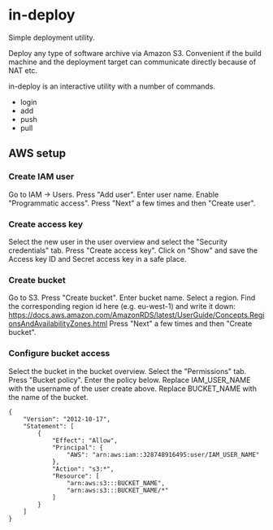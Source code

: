 # in-deploy
Simple deployment utility.

Deploy any type of software archive via Amazon S3. Convenient if the build machine and the deployment target can communicate directly because of NAT etc.

in-deploy is an interactive utility with a number of commands.
* login
* add
* push
* pull

## AWS setup

### Create IAM user
Go to IAM -> Users.
Press "Add user".
Enter user name.
Enable "Programmatic access".
Press "Next" a few times and then "Create user".

### Create access key
Select the new user in the user overview and select the "Security credentials" tab.
Press "Create access key".
Click on "Show" and save the Access key ID and Secret access key in a safe place.

### Create bucket
Go to S3.
Press "Create bucket".
Enter bucket name.
Select a region. Find the corresponding region id here (e.g. eu-west-1) and write it down:
https://docs.aws.amazon.com/AmazonRDS/latest/UserGuide/Concepts.RegionsAndAvailabilityZones.html
Press "Next" a few times and then "Create bucket".

### Configure bucket access
Select the bucket in the bucket overview.
Select the "Permissions" tab.
Press "Bucket policy".
Enter the policy below.
Replace IAM_USER_NAME with the username of the user create above.
Replace BUCKET_NAME with the name of the bucket.

```
{
    "Version": "2012-10-17",
    "Statement": [
        {
            "Effect": "Allow",
            "Principal": {
                "AWS": "arn:aws:iam::328748916495:user/IAM_USER_NAME"
            },
            "Action": "s3:*",
            "Resource": [
                "arn:aws:s3:::BUCKET_NAME",
                "arn:aws:s3:::BUCKET_NAME/*"
            ]
        }
    ]
}
```
